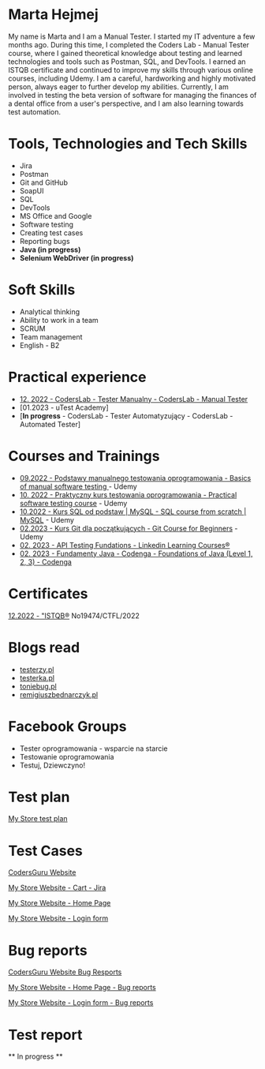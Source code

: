 # Marta Hejmej #

My name is Marta and I am a  Manual Tester. 
I started my IT adventure a few months ago. During this time, I completed the
Coders Lab - Manual Tester course, where I gained theoretical knowledge about
testing and learned technologies and tools such as Postman, SQL, and DevTools. 
I earned an ISTQB certificate and continued to improve my skills through various
online courses, including Udemy. I am a careful, hardworking and highly motivated
person, always eager to further develop my abilities. Currently, I am involved in testing the beta version of software for managing the finances of a dental office from a user's perspective, and I am also learning towards test automation.

# Tools, Technologies and Tech Skills #
 
* Jira
* Postman
* Git and GitHub
* SoapUI
* SQL
* DevTools
* MS Office and Google
* Software testing
* Creating test cases
* Reporting bugs
* **Java (in progress)**
* **Selenium WebDriver (in progress)**

# Soft Skills #
* Analytical thinking
* Ability to work in a team
* SCRUM
* Team management
* English - B2

# Practical experience #

* [12. 2022 - CodersLab - Tester Manualny - CodersLab - Manual Tester](https://drive.google.com/file/d/1kEmsHThCk00BZo1H1ayDM4yAb4tscd4Z/view?usp=share_link)
* [01.2023 - uTest Academy]
* [**In progress** - CodersLab - Tester Automatyzujący - CodersLab - Automated Tester]

# Courses and Trainings #

* [09.2022 - Podstawy manualnego testowania oprogramowania - Basics of manual software testing ](https://drive.google.com/file/d/1MZ1YGIdTKTumS9TwiovKqMNq-9cjj_yX/view?usp=share_link)  - Udemy
* [10. 2022 - Praktyczny kurs testowania oprogramowania - Practical software testing course](https://drive.google.com/file/d/1LJ9-ki0Lz-Bkwfg0bynIi6jnvIZhXsXa/view?usp=share_link) - Udemy 
* [10.2022 - Kurs SQL od podstaw | MySQL - SQL course from scratch | MySQL](https://drive.google.com/file/d/1hX6mrsZhyb41SpCSP-ev94_pvlm57y2U/view?usp=share_link) - Udemy
* [02.2023 - Kurs Git dla początkujących - Git Course for Beginners](https://drive.google.com/file/d/1-dP6xZEEtFdfZ2kBT0d9t_5uHlK-FNWM/view?usp=share_link) - Udemy
* [02. 2023 - API Testing Fundations - Linkedin Learning Courses®](https://drive.google.com/file/d/1hj6_-7m8xt-B94XVz61yUFOaX-BO7Fx3/view?usp=share_link)
* [02. 2023 - Fundamenty Java - Codenga - Foundations of Java (Level 1, 2, 3) - Codenga](https://drive.google.com/drive/folders/1ScnaQoi5DdcfyvZ5N6hPtLxiIkMZyZw0?usp=share_link)

# Certificates #

[12.2022 -  "ISTQB®](https://drive.google.com/file/d/1woodsALYVFxB0VJZP8seCI6MFDWnB1nW/view?usp=share_link) No19474/CTFL/2022

# Blogs read #

* [testerzy.pl](https://testerzy.pl/)
* [testerka.pl](https://testerka.pl/)
* [toniebug.pl](https://www.toniebug.pl/#services)
* [remigiuszbednarczyk.pl](https://remigiuszbednarczyk.pl/)

# Facebook Groups #

* Tester oprogramowania - wsparcie na starcie
* Testowanie oprogramowania
* Testuj, Dziewczyno!

# Test plan #

[My Store test plan](https://github.com/hejmar26/Portfolio/blob/main/Mystore%20Testplan.md)

# Test Cases #

[CodersGuru Website](https://docs.google.com/spreadsheets/d/1Zwl3QuxEbZIMeH7_87UH9E5rwsjf1wjT/edit?usp=share_link&ouid=113544491954800210650&rtpof=true&sd=true)

[My Store Website - Cart - Jira](https://docs.google.com/document/d/1G-eJq2vLdED-nKmjvXME_Ez8FgugMd-eXh8p6jjjW58/edit?usp=share_link)

[My Store Website - Home Page](https://docs.google.com/spreadsheets/d/1nZ-CHZ4sz6valX4jpRVIxZrFKTFwKDEd/edit?usp=share_link&ouid=113544491954800210650&rtpof=true&sd=true)

[My Store Website - Login form](https://docs.google.com/spreadsheets/d/1vvubcpjH1CiT6OlnX5spgvGdlOpAvIqg/edit?usp=share_link&ouid=113544491954800210650&rtpof=true&sd=true)

# Bug reports #

[CodersGuru Website Bug Resports](https://docs.google.com/spreadsheets/d/17fqwYB8rgYWEPgUK9QZSuYdR6BjMIF__/edit?usp=share_link&ouid=113544491954800210650&rtpof=true&sd=true)

[My Store Website - Home Page - Bug reports](https://docs.google.com/spreadsheets/d/1dxX7R4ipY9mIE5z-q26IMNZGVHAXWT6Gm2XQ4ECN4bw/edit?usp=share_link)

[My Store Website - Login form - Bug reports](https://docs.google.com/spreadsheets/d/1mKYzLjqNgIXlfuLtrdpML1oML176PoANYb0aZdFahBM/edit?usp=share_link)

# Test report #
** In progress **








